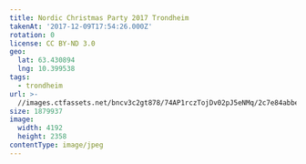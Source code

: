 ```yaml
---
title: Nordic Christmas Party 2017 Trondheim
takenAt: '2017-12-09T17:54:26.000Z'
rotation: 0
license: CC BY-ND 3.0
geo:
  lat: 63.430894
  lng: 10.399538
tags:
  - trondheim
url: >-
  //images.ctfassets.net/bncv3c2gt878/74AP1rczTojDv02pJ5eNMq/2c7e84abbeaf1e7753fca99ef09348cb/nordic-christmas-party-2017-trondheim_38244995394_o
size: 1879937
image:
  width: 4192
  height: 2358
contentType: image/jpeg
---
```


